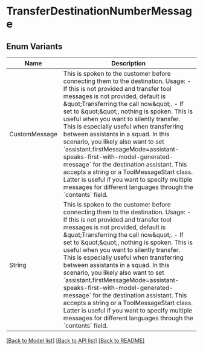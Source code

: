 # TransferDestinationNumberMessage

## Enum Variants

| Name | Description |
|---- | -----|
| CustomMessage | This is spoken to the customer before connecting them to the destination.  Usage: - If this is not provided and transfer tool messages is not provided, default is \&quot;Transferring the call now\&quot;. - If set to \&quot;\&quot;, nothing is spoken. This is useful when you want to silently transfer. This is especially useful when transferring between assistants in a squad. In this scenario, you likely also want to set &#x60;assistant.firstMessageMode&#x3D;assistant-speaks-first-with-model-generated-message&#x60; for the destination assistant.  This accepts a string or a ToolMessageStart class. Latter is useful if you want to specify multiple messages for different languages through the &#x60;contents&#x60; field. |
| String | This is spoken to the customer before connecting them to the destination.  Usage: - If this is not provided and transfer tool messages is not provided, default is \&quot;Transferring the call now\&quot;. - If set to \&quot;\&quot;, nothing is spoken. This is useful when you want to silently transfer. This is especially useful when transferring between assistants in a squad. In this scenario, you likely also want to set &#x60;assistant.firstMessageMode&#x3D;assistant-speaks-first-with-model-generated-message&#x60; for the destination assistant.  This accepts a string or a ToolMessageStart class. Latter is useful if you want to specify multiple messages for different languages through the &#x60;contents&#x60; field. |

[[Back to Model list]](../README.md#documentation-for-models) [[Back to API list]](../README.md#documentation-for-api-endpoints) [[Back to README]](../README.md)


